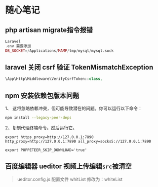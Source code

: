 # 随心笔记

## php artisan migrate指令报错

```php
Laravel 
.env 需要添加
DB_SOCKET=/Applications/MAMP/tmp/mysql/mysql.sock
```

## laravel 关闭 csrf 验证 TokenMismatchException

```php
\App\Http\Middleware\VerifyCsrfToken::class,
```

## npm 安装依赖包版本问题

1、 这将忽略依赖冲突，但可能导致潜在的问题。你可以运行以下命令：

```bash
npm install --legacy-peer-deps
```

2、复制代理终端命令，然后运行它。

```base
export https_proxy=http://127.0.0.1:7890 http_proxy=http://127.0.0.1:7890 all_proxy=socks5://127.0.0.1:7890

export PUPPETEER_SKIP_DOWNLOAD='true'
```

## 百度编辑器 ueditor 视频上传编辑`src`被清空

> ueditor.config.js 配置文件 whitList 修改为：whiteList
